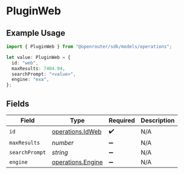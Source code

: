 # PluginWeb

## Example Usage

```typescript
import { PluginWeb } from "@openrouter/sdk/models/operations";

let value: PluginWeb = {
  id: "web",
  maxResults: 7404.94,
  searchPrompt: "<value>",
  engine: "exa",
};
```

## Fields

| Field                                                  | Type                                                   | Required                                               | Description                                            |
| ------------------------------------------------------ | ------------------------------------------------------ | ------------------------------------------------------ | ------------------------------------------------------ |
| `id`                                                   | [operations.IdWeb](../../models/operations/idweb.md)   | :heavy_check_mark:                                     | N/A                                                    |
| `maxResults`                                           | *number*                                               | :heavy_minus_sign:                                     | N/A                                                    |
| `searchPrompt`                                         | *string*                                               | :heavy_minus_sign:                                     | N/A                                                    |
| `engine`                                               | [operations.Engine](../../models/operations/engine.md) | :heavy_minus_sign:                                     | N/A                                                    |
